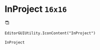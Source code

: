 # InProject `16x16`
<img src="/img/InProject.png" width=16 height=16>

``` CSharp
EditorGUIUtility.IconContent("InProject")
```
```
InProject
```
